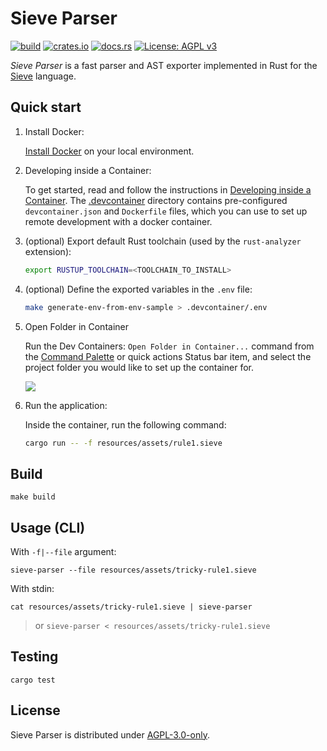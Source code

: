 # Sieve Parser

[![build](https://img.shields.io/github/actions/workflow/status/plivox/sieve-parser/ci.yml?branch=main&style=flat-square&logo=github)](https://github.com/plivox/sieve-parser/actions)
[![crates.io](https://img.shields.io/crates/v/sieve-parser?style=flat-square&logo=rust)](https://crates.io/crates/sieve-parser)
[![docs.rs](https://img.shields.io/badge/docs.rs-sieve--parser-blue?style=flat-square&logo=docs.rs)](https://docs.rs/sieve-parser)
[![License: AGPL v3](https://img.shields.io/badge/License-AGPL_v3-blue.svg)](https://www.gnu.org/licenses/agpl-3.0)

_Sieve Parser_ is a fast parser and AST exporter implemented in Rust for the [Sieve](https://datatracker.ietf.org/doc/html/rfc5228) language.

## Quick start

1. Install Docker:

    [Install Docker](https://docs.docker.com/get-docker/) on your local environment.
    <br/>

2. Developing inside a Container:

    To get started, read and follow the instructions in [Developing inside a Container](https://code.visualstudio.com/docs/remote/containers). The [.devcontainer](.devcontainer) directory contains pre-configured `devcontainer.json` and `Dockerfile` files, which you can use to set up remote development with a docker container.
    <br/>

3. (optional) Export default Rust toolchain (used by the `rust-analyzer` extension):

    ```sh
    export RUSTUP_TOOLCHAIN=<TOOLCHAIN_TO_INSTALL>
    ```

4. (optional) Define the exported variables in the `.env` file:

    ```sh
    make generate-env-from-env-sample > .devcontainer/.env
    ```

5. Open Folder in Container

    Run the Dev Containers: `Open Folder in Container...` command from the [Command Palette](https://code.visualstudio.com/docs/getstarted/userinterface#_command-palette) or quick actions Status bar item, and select the project folder you would like to set up the container for.

    ![](https://code.visualstudio.com/assets/docs/devcontainers/containers/remote-dev-status-bar.png)

6. Run the application:

    Inside the container, run the following command:

    ```sh
    cargo run -- -f resources/assets/rule1.sieve
    ```

## Build

    make build

## Usage (CLI)

With `-f|--file` argument:

    sieve-parser --file resources/assets/tricky-rule1.sieve

With stdin:

    cat resources/assets/tricky-rule1.sieve | sieve-parser

> or `sieve-parser < resources/assets/tricky-rule1.sieve`

## Testing

    cargo test

## License

Sieve Parser is distributed under [AGPL-3.0-only](LICENSE).
